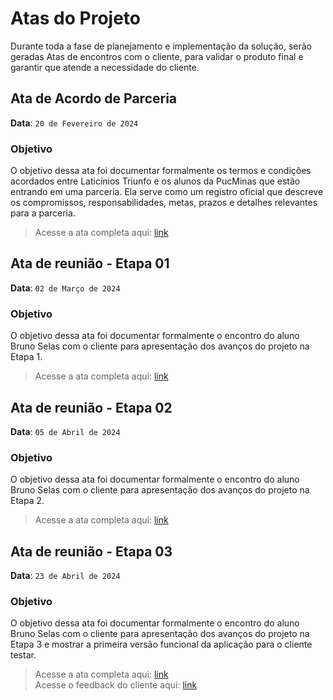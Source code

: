 # Atas do Projeto

Durante toda a fase de planejamento e implementação da solução, serão geradas Atas de encontros com o cliente, para validar o produto final e garantir que atende a necessidade do cliente.

## Ata de Acordo de Parceria

**Data**: `20 de Fevereiro de 2024`

### Objetivo
 O objetivo dessa ata foi documentar formalmente os termos e condições acordados entre Laticínios Triunfo e os alunos da PucMinas que estão entrando em uma parceria. Ela serve como um registro oficial que descreve os compromissos, responsabilidades, metas, prazos e detalhes relevantes para a parceria.

> Acesse a ata completa aqui: [link](https://github.com/ICEI-PUC-Minas-PMV-ADS/pmv-ads-2024-1-e5-proj-time-sheet/blob/main/atas/Ata%20de%20reuni%C3%A3o%20-%20Acordo%20de%20parceria.jpg)

## Ata de reunião - Etapa 01

**Data**: `02 de Março de 2024`

### Objetivo
O objetivo dessa ata foi documentar formalmente o encontro do aluno Bruno Selas com o cliente para apresentação dos avanços do projeto na Etapa 1.

> Acesse a ata completa aqui: [link](https://github.com/ICEI-PUC-Minas-PMV-ADS/pmv-ads-2024-1-e5-proj-time-sheet/blob/main/atas/Ata%20de%20reuni%C3%A3o%20-%20Etapa%201.jpg)

## Ata de reunião - Etapa 02

**Data**: `05 de Abril de 2024`

### Objetivo
O objetivo dessa ata foi documentar formalmente o encontro do aluno Bruno Selas com o cliente para apresentação dos avanços do projeto na Etapa 2.

> Acesse a ata completa aqui: [link](https://github.com/ICEI-PUC-Minas-PMV-ADS/pmv-ads-2024-1-e5-proj-time-sheet/blob/main/atas/Ata%20de%20reuni%C3%A3o%20-%20Etapa%202.pdf)

## Ata de reunião - Etapa 03

**Data**: `23 de Abril de 2024`

### Objetivo
O objetivo dessa ata foi documentar formalmente o encontro do aluno Bruno Selas com o cliente para apresentação dos avanços do projeto na Etapa 3 e mostrar a primeira versão funcional da aplicação para o cliente testar.

> Acesse a ata completa aqui: [link](https://github.com/ICEI-PUC-Minas-PMV-ADS/pmv-ads-2024-1-e5-proj-time-sheet/blob/main/atas/Ata%20de%20reuni%C3%A3o%20-%20Etapa%203.pdf)  
> Acesse o feedback do cliente aqui: [link](https://github.com/ICEI-PUC-Minas-PMV-ADS/pmv-ads-2024-1-e5-proj-time-sheet/blob/main/atas/Feedback%20do%20cliente%20-%20Apresenta%C3%A7%C3%A3o%20do%20produto%20-%20Etapa%203.mp4)
